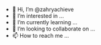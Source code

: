 - 👋 Hi, I’m @zahryachieve
- 👀 I’m interested in ...
- 🌱 I’m currently learning ...
- 💞️ I’m looking to collaborate on ...
- 📫 How to reach me ...

<!---
zahryachieve/zahryachieve is a ✨ special ✨ repository because its `README.md` (this file) appears on your GitHub profile.
You can click the Preview link to take a look at your changes.
--->
